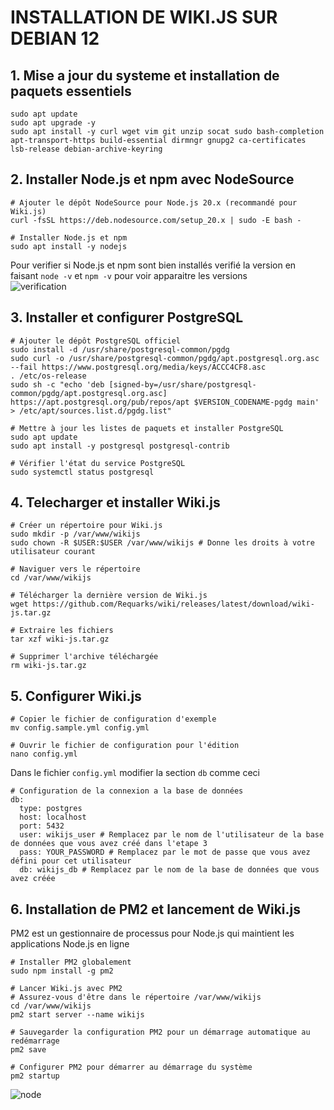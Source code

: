 # INSTALLATION DE WIKI.JS SUR DEBIAN 12<br/>
## 1. Mise a jour du systeme et installation de paquets essentiels<br/>
```
sudo apt update
sudo apt upgrade -y
sudo apt install -y curl wget vim git unzip socat sudo bash-completion apt-transport-https build-essential dirmngr gnupg2 ca-certificates lsb-release debian-archive-keyring
```
## 2. Installer Node.js et npm avec NodeSource <br/>
```
# Ajouter le dépôt NodeSource pour Node.js 20.x (recommandé pour Wiki.js)
curl -fsSL https://deb.nodesource.com/setup_20.x | sudo -E bash -

# Installer Node.js et npm
sudo apt install -y nodejs
```
Pour verifier si Node.js et npm sont bien installés verifié la version en faisant ```node -v``` et ```npm -v``` pour voir apparaitre les versions<br/>
![verification](node.png)
## 3. Installer et configurer PostgreSQL
```
# Ajouter le dépôt PostgreSQL officiel
sudo install -d /usr/share/postgresql-common/pgdg
sudo curl -o /usr/share/postgresql-common/pgdg/apt.postgresql.org.asc --fail https://www.postgresql.org/media/keys/ACCC4CF8.asc
. /etc/os-release
sudo sh -c "echo 'deb [signed-by=/usr/share/postgresql-common/pgdg/apt.postgresql.org.asc] https://apt.postgresql.org/pub/repos/apt $VERSION_CODENAME-pgdg main' > /etc/apt/sources.list.d/pgdg.list"

# Mettre à jour les listes de paquets et installer PostgreSQL
sudo apt update
sudo apt install -y postgresql postgresql-contrib

# Vérifier l'état du service PostgreSQL
sudo systemctl status postgresql
```
## 4. Telecharger et installer Wiki.js
```
# Créer un répertoire pour Wiki.js
sudo mkdir -p /var/www/wikijs
sudo chown -R $USER:$USER /var/www/wikijs # Donne les droits à votre utilisateur courant

# Naviguer vers le répertoire
cd /var/www/wikijs

# Télécharger la dernière version de Wiki.js
wget https://github.com/Requarks/wiki/releases/latest/download/wiki-js.tar.gz

# Extraire les fichiers
tar xzf wiki-js.tar.gz

# Supprimer l'archive téléchargée
rm wiki-js.tar.gz
```
## 5. Configurer Wiki.js
```
# Copier le fichier de configuration d'exemple
mv config.sample.yml config.yml

# Ouvrir le fichier de configuration pour l'édition
nano config.yml
```
Dans le fichier ```config.yml``` modifier la section ```db``` comme ceci
```
# Configuration de la connexion a la base de données
db:
  type: postgres
  host: localhost
  port: 5432
  user: wikijs_user # Remplacez par le nom de l'utilisateur de la base de données que vous avez créé dans l'etape 3
  pass: YOUR_PASSWORD # Remplacez par le mot de passe que vous avez défini pour cet utilisateur
  db: wikijs_db # Remplacez par le nom de la base de données que vous avez créée
```
## 6. Installation de PM2 et lancement de Wiki.js
PM2 est un gestionnaire de processus pour Node.js qui maintient les applications Node.js en ligne<br/>
```
# Installer PM2 globalement
sudo npm install -g pm2

# Lancer Wiki.js avec PM2
# Assurez-vous d'être dans le répertoire /var/www/wikijs
cd /var/www/wikijs
pm2 start server --name wikijs

# Sauvegarder la configuration PM2 pour un démarrage automatique au redémarrage
pm2 save

# Configurer PM2 pour démarrer au démarrage du système
pm2 startup
```
![node](https://github.com/user-attachments/assets/e440d720-47f3-4b95-8e12-88ba77742098)
